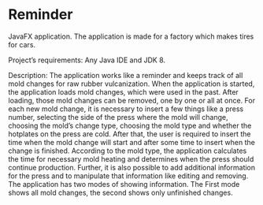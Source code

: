 # Reminder
JavaFX application. The application is made for a factory which makes tires for cars.

Project’s requirements: Any Java IDE and JDK 8.

Description: The application works like a reminder and keeps track of all mold changes for raw rubber vulcanization.
When the application is started, the application loads mold changes, which were used in the past.
After loading, those mold changes can be removed, one by one or all at once. For each new mold change,
it is necessary to insert a few things like a press number, selecting the side of the press where the mold will change,
choosing the mold’s change type, choosing  the mold type and whether the hotplates on the press are cold.
After that, the user is required to insert the time when the mold change will start and after some time to insert when the change is finished.
According to the mold type, the application calculates the time for necessary mold heating and determines when the press should continue production.
Further, it is also possible to add additional information for the press and to manipulate that information like editing and removing.
The application has two modes of showing information. The  First mode shows all mold changes, the second shows only unfinished changes.

